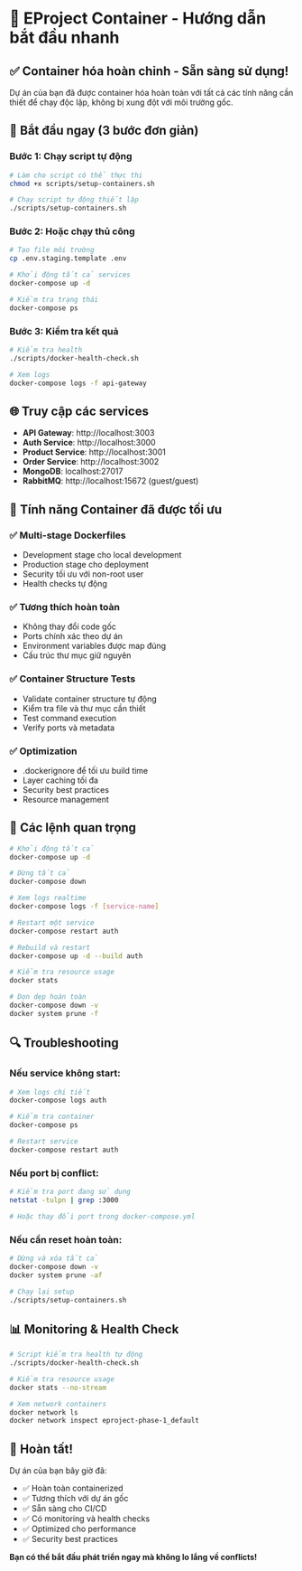 # 🚀 EProject Container - Hướng dẫn bắt đầu nhanh

## ✅ Container hóa hoàn chỉnh - Sẵn sàng sử dụng!

Dự án của bạn đã được container hóa hoàn toàn với tất cả các tính năng cần thiết để chạy độc lập, không bị xung đột với môi trường gốc.

## 🎯 Bắt đầu ngay (3 bước đơn giản)

### Bước 1: Chạy script tự động
```bash
# Làm cho script có thể thực thi
chmod +x scripts/setup-containers.sh

# Chạy script tự động thiết lập
./scripts/setup-containers.sh
```

### Bước 2: Hoặc chạy thủ công
```bash
# Tạo file môi trường
cp .env.staging.template .env

# Khởi động tất cả services
docker-compose up -d

# Kiểm tra trạng thái
docker-compose ps
```

### Bước 3: Kiểm tra kết quả
```bash
# Kiểm tra health
./scripts/docker-health-check.sh

# Xem logs
docker-compose logs -f api-gateway
```

## 🌐 Truy cập các services

- **API Gateway**: http://localhost:3003
- **Auth Service**: http://localhost:3000
- **Product Service**: http://localhost:3001
- **Order Service**: http://localhost:3002
- **MongoDB**: localhost:27017
- **RabbitMQ**: http://localhost:15672 (guest/guest)

## 🔧 Tính năng Container đã được tối ưu

### ✅ Multi-stage Dockerfiles
- Development stage cho local development
- Production stage cho deployment
- Security tối ưu với non-root user
- Health checks tự động

### ✅ Tương thích hoàn toàn
- Không thay đổi code gốc
- Ports chính xác theo dự án
- Environment variables được map đúng
- Cấu trúc thư mục giữ nguyên

### ✅ Container Structure Tests
- Validate container structure tự động
- Kiểm tra file và thư mục cần thiết
- Test command execution
- Verify ports và metadata

### ✅ Optimization
- .dockerignore để tối ưu build time
- Layer caching tối đa
- Security best practices
- Resource management

## 🚨 Các lệnh quan trọng

```bash
# Khởi động tất cả
docker-compose up -d

# Dừng tất cả
docker-compose down

# Xem logs realtime
docker-compose logs -f [service-name]

# Restart một service
docker-compose restart auth

# Rebuild và restart
docker-compose up -d --build auth

# Kiểm tra resource usage
docker stats

# Dọn dẹp hoàn toàn
docker-compose down -v
docker system prune -f
```

## 🔍 Troubleshooting

### Nếu service không start:
```bash
# Xem logs chi tiết
docker-compose logs auth

# Kiểm tra container
docker-compose ps

# Restart service
docker-compose restart auth
```

### Nếu port bị conflict:
```bash
# Kiểm tra port đang sử dụng
netstat -tulpn | grep :3000

# Hoặc thay đổi port trong docker-compose.yml
```

### Nếu cần reset hoàn toàn:
```bash
# Dừng và xóa tất cả
docker-compose down -v
docker system prune -af

# Chạy lại setup
./scripts/setup-containers.sh
```

## 📊 Monitoring & Health Check

```bash
# Script kiểm tra health tự động
./scripts/docker-health-check.sh

# Kiểm tra resource usage
docker stats --no-stream

# Xem network containers
docker network ls
docker network inspect eproject-phase-1_default
```

## 🎉 Hoàn tất!

Dự án của bạn bây giờ đã:
- ✅ Hoàn toàn containerized
- ✅ Tương thích với dự án gốc  
- ✅ Sẵn sàng cho CI/CD
- ✅ Có monitoring và health checks
- ✅ Optimized cho performance
- ✅ Security best practices

**Bạn có thể bắt đầu phát triển ngay mà không lo lắng về conflicts!**